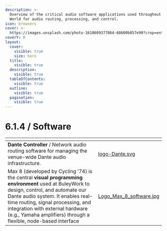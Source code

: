 ```yaml
---
description: >-
  Overview of the critical audio software applications used throughout Bluey's
  World for audio routing, processing, and control.
icon: browsers
cover: >-
  https://images.unsplash.com/photo-1618609377864-68609b857e90?crop=entropy&cs=srgb&fm=jpg&ixid=M3wxOTcwMjR8MHwxfHNlYXJjaHw0fHxhdWRpb3xlbnwwfHx8fDE3NDU5OTQ1NDF8MA&ixlib=rb-4.0.3&q=85
coverY: 0
layout:
  cover:
    visible: true
    size: hero
  title:
    visible: true
  description:
    visible: true
  tableOfContents:
    visible: true
  outline:
    visible: true
  pagination:
    visible: true
---
```


# 6.1.4 / Software

<table data-view="cards"><thead><tr><th></th><th data-hidden data-card-cover data-type="files"></th></tr></thead><tbody><tr><td><strong>Dante Controller</strong> / Network audio routing software for managing the venue-wide Dante audio infrastructure.</td><td><a href="../../../.gitbook/assets/logo-Dante.svg">logo-Dante.svg</a></td></tr><tr><td>Max 8 (developed by Cycling ’74) is the central <strong>visual programming environment</strong> used at BuleyWork to design, control, and automate our Dante audio system. It enables real-time routing, signal processing, and integration with external hardware (e.g., Yamaha amplifiers) through a flexible, node-based interface</td><td><a href="../../../.gitbook/assets/Logo_Max_8_software.jpg">Logo_Max_8_software.jpg</a></td></tr></tbody></table>
